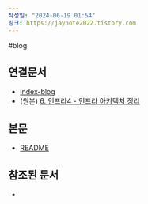 ```yaml
---
작성일: "2024-06-19 01:54"
링크: https://jaynote2022.tistory.com
---
```


#blog
## 연결문서
- [index-blog](3.%20blog/index-blog.md)
- (원본) [6. 인프라4 - 인프라 아키텍처 정리](../../../../8.%20프로젝트/22년%20개인%20프로젝트%20BMW/6.%20인프라4%20-%20인프라%20아키텍처%20정리/6.%20인프라4%20-%20인프라%20아키텍처%20정리.md)

## 본문
- [README](./README.md)

## 참조된 문서
- 